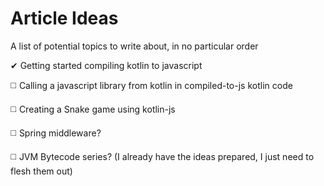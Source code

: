 # Article Ideas
A list of potential topics to write about, in no particular order

✔ Getting started compiling kotlin to javascript

◻️ Calling a javascript library from kotlin in compiled-to-js kotlin code

◻️ Creating a Snake game using kotlin-js

◻️ Spring middleware?

◻️ JVM Bytecode series? (I already have the ideas prepared, I just need to flesh them out)
